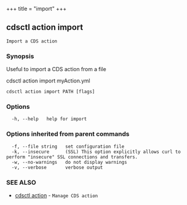 +++
title = "import"
+++
## cdsctl action import

`Import a CDS action`

### Synopsis

Useful to import a CDS action from a file

cdsctl action import myAction.yml

```
cdsctl action import PATH [flags]
```

### Options

```
  -h, --help   help for import
```

### Options inherited from parent commands

```
  -f, --file string   set configuration file
  -k, --insecure      (SSL) This option explicitly allows curl to perform "insecure" SSL connections and transfers.
  -w, --no-warnings   do not display warnings
  -v, --verbose       verbose output
```

### SEE ALSO

* [cdsctl action](/manual/components/cdsctl/action/)	 - `Manage CDS action`


